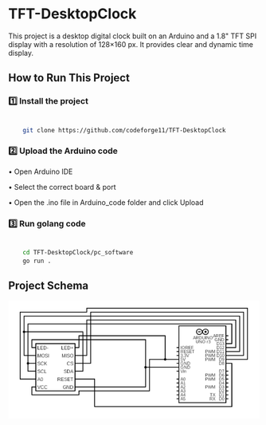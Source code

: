 # TFT-DesktopClock

This project is a desktop digital clock built on an Arduino and a 1.8" TFT SPI display with a resolution of 128×160 px. It provides clear and dynamic time display.

## How to Run This Project

### 1️⃣ Install the project
```bash

    git clone https://github.com/codeforge11/TFT-DesktopClock

```
### 2️⃣ Upload the Arduino code

• Open Arduino IDE

• Select the correct board & port

• Open the .ino file in Arduino_code folder and click Upload

### 3️⃣ Run golang code 

```bash

    cd TFT-DesktopClock/pc_software
    go run .

```

##  Project Schema  

<div align="center">  
    <img src="https://raw.githubusercontent.com/codeforge11/TFT-DesktopClock/master/circuit_schema.png" alt="Circuit Schema"/>  
</div>

